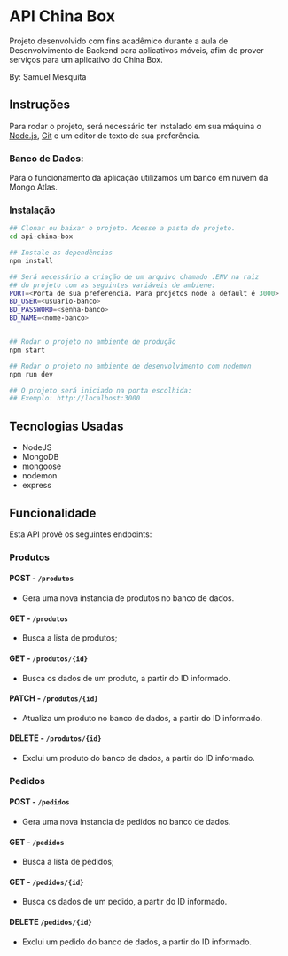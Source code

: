 # API China Box

Projeto desenvolvido com fins acadêmico durante a aula de Desenvolvimento de Backend para aplicativos móveis, afim de prover serviços para um aplicativo do China Box.

By: Samuel Mesquita

## Instruções

Para rodar o projeto, será necessário ter instalado em sua máquina o [Node.js](https://nodejs.org/en/), [Git](https://git-scm.com/) e um editor de texto de sua preferência.

### Banco de Dados:

Para o funcionamento da aplicação utilizamos um banco em nuvem da Mongo Atlas.

### Instalação

```bash
## Clonar ou baixar o projeto. Acesse a pasta do projeto.
cd api-china-box

## Instale as dependências
npm install

## Será necessário a criação de um arquivo chamado .ENV na raiz
## do projeto com as seguintes variáveis de ambiene:
PORT=<Porta de sua preferencia. Para projetos node a default é 3000>
BD_USER=<usuario-banco>
BD_PASSWORD=<senha-banco>
BD_NAME=<nome-banco>


## Rodar o projeto no ambiente de produção
npm start

## Rodar o projeto no ambiente de desenvolvimento com nodemon
npm run dev

## O projeto será iniciado na porta escolhida: 
## Exemplo: http://localhost:3000

```

## Tecnologias Usadas

* NodeJS
* MongoDB
* mongoose
* nodemon
* express

## Funcionalidade

Esta API provê os seguintes endpoints:

### Produtos

#### POST - ``/produtos ``
* Gera uma nova instancia de produtos no banco de dados.

#### GET - ``/produtos``
* Busca a lista de produtos;

#### GET - ``/produtos/{id}``
* Busca os dados de um produto, a partir do ID informado.

#### PATCH - ``/produtos/{id}``
* Atualiza um produto no banco de dados, a partir do ID informado.

#### DELETE - ``/produtos/{id}``
* Exclui um produto do banco de dados, a partir do ID informado.


### Pedidos
#### POST - ``/pedidos``
* Gera uma nova instancia de pedidos no banco de dados.

#### GET - ``/pedidos``
* Busca a lista de pedidos;

#### GET - ``/pedidos/{id}``
* Busca os dados de um pedido, a partir do ID informado.

#### DELETE ``/pedidos/{id}``
* Exclui um pedido do banco de dados, a partir do ID informado.
